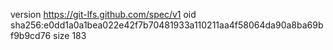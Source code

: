 version https://git-lfs.github.com/spec/v1
oid sha256:e0dd1a0a1bea022e42f7b70481933a110211aa4f58064da90a8ba69bf9b9cd76
size 183
